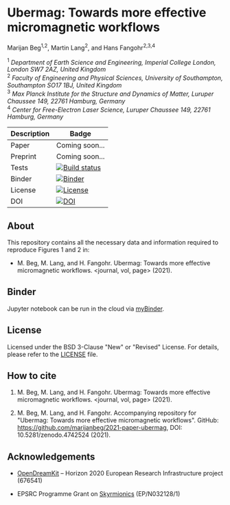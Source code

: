 # Ubermag: Towards more effective micromagnetic workflows
Marijan Beg<sup>1,2</sup>, Martin Lang<sup>2</sup>, and Hans Fangohr<sup>2,3,4</sup>

<sup>1</sup> *Department of Earth Science and Engineering, Imperial College London, London SW7 2AZ, United Kingdom*  
<sup>2</sup> *Faculty of Engineering and Physical Sciences, University of Southampton, Southampton SO17 1BJ, United Kingdom*  
<sup>3</sup> *Max Planck Institute for the Structure and Dynamics of Matter, Luruper Chaussee 149, 22761 Hamburg, Germany*  
<sup>4</sup> *Center for Free-Electron Laser Science, Luruper Chaussee 149, 22761 Hamburg, Germany*

| Description | Badge |
| --- | --- |
| Paper | Coming soon... |
| Preprint | Coming soon... |
| Tests | [![Build status](https://github.com/marijanbeg/2021-paper-ubermag/workflows/workflow/badge.svg)](https://github.com/marijanbeg/2021-paper-ubermag/actions) |
| Binder | [![Binder](https://mybinder.org/badge_logo.svg)](https://mybinder.org/v2/gh/marijanbeg/2021-paper-ubermag/HEAD?filepath=notebooks%2Fubermag-example.ipynb) |
| License | [![License](https://img.shields.io/badge/License-BSD%203--Clause-blue.svg)](https://opensource.org/licenses/BSD-3-Clause) |
| DOI | [![DOI](https://zenodo.org/badge/DOI/10.5281/zenodo.4742524.svg)](https://doi.org/10.5281/zenodo.4742524) |

## About

This repository contains all the necessary data and information required to reproduce Figures 1 and 2 in:

- M. Beg, M. Lang, and H. Fangohr. Ubermag: Towards more effective micromagnetic workflows. <journal, vol, page> (2021).

## Binder

Jupyter notebook can be run in the cloud via [myBinder](https://mybinder.org/v2/gh/marijanbeg/2021-paper-ubermag/HEAD?filepath=notebooks%2Fubermag-example.ipynb).

## License

Licensed under the BSD 3-Clause "New" or "Revised" License. For details, please refer to the [LICENSE](LICENSE) file.

## How to cite

1. M. Beg, M. Lang, and H. Fangohr. Ubermag: Towards more effective micromagnetic workflows. <journal, vol, page> (2021).

2. M. Beg, M. Lang, and H. Fangohr. Accompanying repository for "Ubermag: Towards more effective micromagnetic workflows". GitHub: https://github.com/marijanbeg/2021-paper-ubermag, DOI: 10.5281/zenodo.4742524 (2021).

## Acknowledgements

- [OpenDreamKit](http://opendreamkit.org/) – Horizon 2020 European Research Infrastructure project (676541)

- EPSRC Programme Grant on [Skyrmionics](http://www.skyrmions.ac.uk) (EP/N032128/1)
